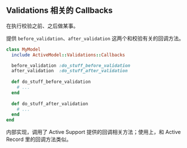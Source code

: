 ## Validations 相关的 Callbacks

在执行校验之前、之后做某事。

提供 `before_validation`、`after_validation` 这两个和校验有关的回调方法。

```ruby
class MyModel
  include ActiveModel::Validations::Callbacks

  before_validation :do_stuff_before_validation
  after_validation  :do_stuff_after_validation
  
  def do_stuff_before_validation
    # ...
  end
  
  def do_stuff_after_validation
    # ...
  end
end
```

内部实现，调用了 Active Support 提供的回调相关方法；使用上，和 Active Record 里的回调方法类似。
